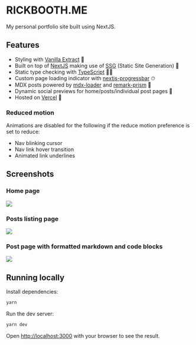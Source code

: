 # RICKBOOTH.ME

My personal portfolio site built using NextJS.

## Features

- Styling with [Vanilla Extract](https://vanilla-extract.style) 💅
- Built on top of [NextJS](https://nextjs.org) making use of [SSG](https://nextjs.org/docs/basic-features/pages#static-generation-recommended) (Static Site Generation) 🧱
- Static type checking with [TypeScript](https://www.typescriptlang.org) 🧙‍♂️
- Custom page loading indicator with [nextjs-progressbar](https://github.com/apal21/nextjs-progressbar) ⏱
- MDX posts powered by [mdx-loader](https://www.npmjs.com/package/mdx-loader) and [remark-prism](https://github.com/sergioramos/remark-prism) 📖
- Dynamic social previews for home/posts/individual post pages 🌄
- Hosted on [Vercel](https://vercel.com) 🚀

### Reduced motion

Animations are disabled for the following if the reduce motion preference is set to reduce:

- Nav blinking cursor
- Nav link hover transition
- Animated link underlines

## Screenshots

### Home page

![](https://user-images.githubusercontent.com/11819124/163473241-6d8ec085-ae9d-47a2-b155-ab70795283e5.jpg)

### Posts listing page

![](https://user-images.githubusercontent.com/11819124/163473248-b47b2915-9a52-4571-aa6a-50ae61b17995.jpg)

### Post page with formatted markdown and code blocks

![](https://user-images.githubusercontent.com/11819124/163473249-4b24893e-c4bc-4fa2-b107-77ffdf5fd10e.jpg)

## Running locally

Install dependencies:

```bash
yarn
```

Run the dev server:

```bash
yarn dev
```

Open [http://localhost:3000](http://localhost:3000) with your browser to see the result.
